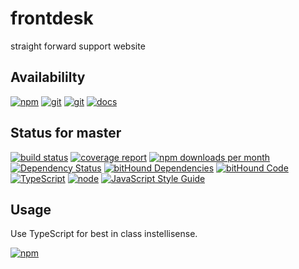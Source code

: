# frontdesk
straight forward support website

## Availabililty
[![npm](https://push.rocks/assets/repo-button-npm.svg)](https://www.npmjs.com/package/frontdesk)
[![git](https://push.rocks/assets/repo-button-git.svg)](https://GitLab.com/pushrocks/frontdesk)
[![git](https://push.rocks/assets/repo-button-mirror.svg)](https://github.com/pushrocks/frontdesk)
[![docs](https://push.rocks/assets/repo-button-docs.svg)](https://pushrocks.gitlab.io/frontdesk/)

## Status for master
[![build status](https://GitLab.com/pushrocks/frontdesk/badges/master/build.svg)](https://GitLab.com/pushrocks/frontdesk/commits/master)
[![coverage report](https://GitLab.com/pushrocks/frontdesk/badges/master/coverage.svg)](https://GitLab.com/pushrocks/frontdesk/commits/master)
[![npm downloads per month](https://img.shields.io/npm/dm/frontdesk.svg)](https://www.npmjs.com/package/frontdesk)
[![Dependency Status](https://david-dm.org/pushrocks/frontdesk.svg)](https://david-dm.org/pushrocks/frontdesk)
[![bitHound Dependencies](https://www.bithound.io/github/pushrocks/frontdesk/badges/dependencies.svg)](https://www.bithound.io/github/pushrocks/frontdesk/master/dependencies/npm)
[![bitHound Code](https://www.bithound.io/github/pushrocks/frontdesk/badges/code.svg)](https://www.bithound.io/github/pushrocks/frontdesk)
[![TypeScript](https://img.shields.io/badge/TypeScript-2.x-blue.svg)](https://nodejs.org/dist/latest-v6.x/docs/api/)
[![node](https://img.shields.io/badge/node->=%206.x.x-blue.svg)](https://nodejs.org/dist/latest-v6.x/docs/api/)
[![JavaScript Style Guide](https://img.shields.io/badge/code%20style-standard-brightgreen.svg)](http://standardjs.com/)

## Usage
Use TypeScript for best in class instellisense.

[![npm](https://push.rocks/assets/repo-header.svg)](https://push.rocks)

